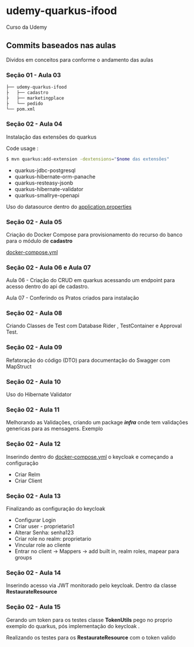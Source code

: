 # udemy-quarkus-ifood
Curso da Udemy

## Commits baseados nas aulas

Dividos em conceitos para conforme o andamento das aulas

### Seção 01 - Aula 03

``` bash
├── udemy-quarkus-ifood
├   ├── cadastro
├   ├── marketingplace
├   └── pedido
└── pom.xml
```
### Seção 02 - Aula 04

Instalação das extensões do quarkus 

Code usage : 
```bash
$ mvn quarkus:add-extension -dextensions="$nome das extensões"
```
- quarkus-jdbc-postgresql
- quarkus-hibernate-orm-panache
- quarkus-resteasy-jsonb
- quarkus-hibernate-validator
- quarkus-smallrye-openapi

Uso do datasource dentro do [application.properties](cadastro/src/main/resources/application.properties)

### Seção 02 - Aula 05

Criação do Docker Compose para provisionamento do recurso do banco para o módulo de __cadastro__

[docker-compose.yml](docker-compose.yml)

### Seção 02 - Aula 06 e Aula 07

Aula 06 - Criação do CRUD em quarkus acessando um endpoint para acesso dentro do api de cadastro.

Aula 07 - Conferindo os Pratos criados para instalação 

### Seção 02 - Aula 08

Criando Classes de Test com Database Rider , TestContainer e Approval Test.

### Seção 02 - Aula 09

Refatoração do código (DTO) para documentação do Swagger com MapStruct

### Seção 02 - Aula 10

Uso do Hibernate Validator 

### Seção 02 - Aula 11

Melhorando as Validações, criando um package ___infra___ onde tem validações genericas para as mensagens.
Exemplo 

### Seção 02 - Aula 12

Inserindo dentro do [docker-compose.yml](docker-compose.yml) o keycloak e começando a configuração

- Criar Relm
- Criar Client

### Seção 02 - Aula 13

Finalizando as configuração do keycloak

- Configurar Login 
- Criar user - proprietario1
- Alterar Senha: senha123
- Criar role no realm: proprietario
- Vincular role ao cliente
- Entrar no client -> Mappers -> add built in, realm roles, mapear para groups


### Seção 02 - Aula 14

Inserindo acesso via JWT monitorado pelo keycloak. Dentro da classe __RestaurateResource__  

### Seção 02 - Aula 15

Gerando um token para os testes classe __TokenUtils__ pego no proprio exemplo do quarkus, pós implementação do keycloak .

Realizando os testes para os __RestaurateResource__ com o token valido 
